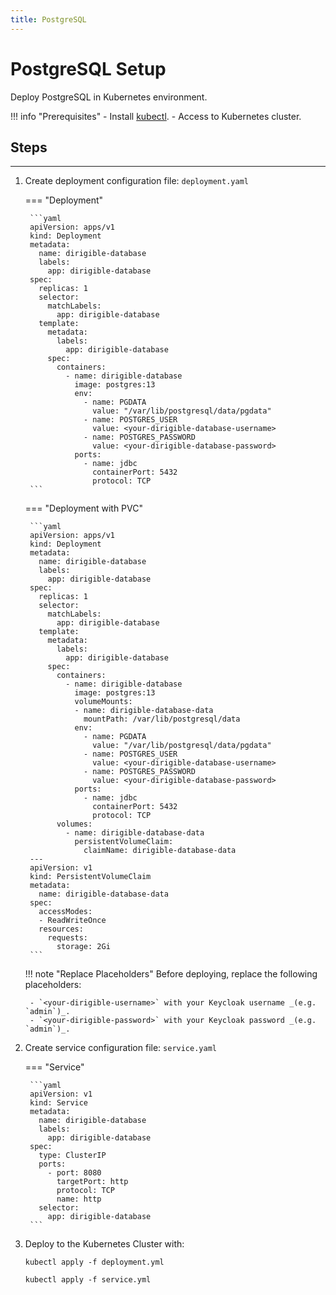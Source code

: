 ```yaml
---
title: PostgreSQL
---
```


PostgreSQL Setup
===

Deploy PostgreSQL in Kubernetes environment.

!!! info "Prerequisites"
    - Install [kubectl](https://kubernetes.io/docs/tasks/tools/install-kubectl/).
    - Access to Kubernetes cluster.

## Steps
---

1. Create deployment configuration file: `deployment.yaml`

    === "Deployment"

        ```yaml
        apiVersion: apps/v1
        kind: Deployment
        metadata:
          name: dirigible-database
          labels:
            app: dirigible-database
        spec:
          replicas: 1
          selector:
            matchLabels:
              app: dirigible-database
          template:
            metadata:
              labels:
                app: dirigible-database
            spec:
              containers:
                - name: dirigible-database
                  image: postgres:13
                  env:
                    - name: PGDATA
                      value: "/var/lib/postgresql/data/pgdata"
                    - name: POSTGRES_USER
                      value: <your-dirigible-database-username>
                    - name: POSTGRES_PASSWORD
                      value: <your-dirigible-database-password>
                  ports:
                    - name: jdbc
                      containerPort: 5432
                      protocol: TCP
        ```

    === "Deployment with PVC"

        ```yaml
        apiVersion: apps/v1
        kind: Deployment
        metadata:
          name: dirigible-database
          labels:
            app: dirigible-database
        spec:
          replicas: 1
          selector:
            matchLabels:
              app: dirigible-database
          template:
            metadata:
              labels:
                app: dirigible-database
            spec:
              containers:
                - name: dirigible-database
                  image: postgres:13
                  volumeMounts:
                  - name: dirigible-database-data
                    mountPath: /var/lib/postgresql/data
                  env:
                    - name: PGDATA
                      value: "/var/lib/postgresql/data/pgdata"
                    - name: POSTGRES_USER
                      value: <your-dirigible-database-username>
                    - name: POSTGRES_PASSWORD
                      value: <your-dirigible-database-password>
                  ports:
                    - name: jdbc
                      containerPort: 5432
                      protocol: TCP
              volumes:
                - name: dirigible-database-data
                  persistentVolumeClaim:
                    claimName: dirigible-database-data
        ---
        apiVersion: v1
        kind: PersistentVolumeClaim
        metadata:
          name: dirigible-database-data
        spec:
          accessModes:
          - ReadWriteOnce
          resources:
            requests:
              storage: 2Gi
        ```

    !!! note "Replace Placeholders"
        Before deploying, replace the following placeholders:

        - `<your-dirigible-username>` with your Keycloak username _(e.g. `admin`)_.
        - `<your-dirigible-password>` with your Keycloak password _(e.g. `admin`)_.

1. Create service configuration file: `service.yaml`

    === "Service"

        ```yaml
        apiVersion: v1
        kind: Service
        metadata:
          name: dirigible-database
          labels:
            app: dirigible-database
        spec:
          type: ClusterIP
          ports:
            - port: 8080
              targetPort: http
              protocol: TCP
              name: http
          selector:
            app: dirigible-database
        ```

1. Deploy to the Kubernetes Cluster with:

    ```
    kubectl apply -f deployment.yml

    kubectl apply -f service.yml
    ```